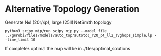 # Alternative Topology Generation


Generate NoI (20r/4p), large (25ll) NetSmith topology

```
python3 scipy_mip/run_scipy_mip.py --model_file ../gurobi/files/models/auto_top/autotop_r20_p4_ll2_avghops_simple.lp --time_limit 10
```

If completes optimal the map will be in ./files/optimal_solutions